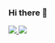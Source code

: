 ### Hi there 👋
<a href="https://github.com/nguyenkunquan/github-stats-transparent">

![](https://raw.githubusercontent.com/nguyenkunquan/github-stats-transparent/output/generated/overview.svg)
![](https://raw.githubusercontent.com/nguyenkunquan/github-stats-transparent/output/generated/languages.svg)

</a>
